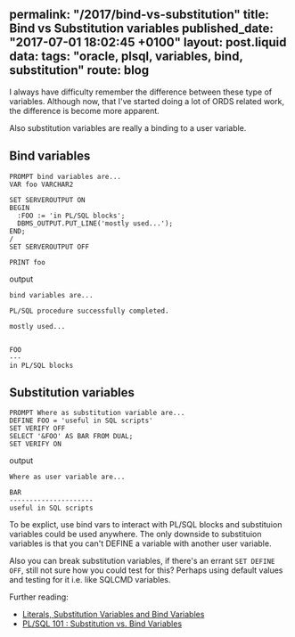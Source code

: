 permalink: "/2017/bind-vs-substitution"
title: Bind vs Substitution variables
published_date: "2017-07-01 18:02:45 +0100"
layout: post.liquid
data:
  tags: "oracle, plsql, variables, bind, substitution"
  route: blog
---
I always have difficulty remember the difference between these type of 
variables. Although now, that I've started doing a lot of ORDS related work,
the difference is become more apparent.

Also substitution variables are really a binding to a user variable.

## Bind variables

```plsql
PROMPT bind variables are...
VAR foo VARCHAR2

SET SERVEROUTPUT ON
BEGIN
  :FOO := 'in PL/SQL blocks';
  DBMS_OUTPUT.PUT_LINE('mostly used...');
END;
/
SET SERVEROUTPUT OFF

PRINT foo
```

output
```
bind variables are...

PL/SQL procedure successfully completed.

mostly used...


FOO
---
in PL/SQL blocks
```

## Substitution variables

```PLSQL
PROMPT Where as substitution variable are...
DEFINE FOO = 'useful in SQL scripts'
SET VERIFY OFF
SELECT '&FOO' AS BAR FROM DUAL;
SET VERIFY ON
```

output
```
Where as user variable are...

BAR                 
---------------------
useful in SQL scripts
```

To be explict, use bind vars to interact with PL/SQL blocks and substituion
variables could be used anywhere. The only downside to substituion variables is
that you can't DEFINE a variable with another user variable.

Also you can break substitution variables, if there's an errant `SET DEFINE OFF`, 
still not sure how you could test for this? Perhaps using default values
and testing for it i.e. like SQLCMD variables.

Further reading:

- [Literals, Substitution Variables and Bind Variables](https://oracle-base.com/articles/misc/literals-substitution-variables-and-bind-variables)
- [PL/SQL 101 : Substitution vs. Bind Variables](https://community.oracle.com/docs/DOC-915518)
